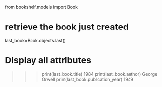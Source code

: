  from bookshelf.models import Book
 
 # retrieve the book just created
 last_book=Book.objects.last()

 # Display all attributes
>>> print(last_book.title)
1984
>>> print(last_book.author)
George Orwell
>>> print(last_book.publication_year)
1949
